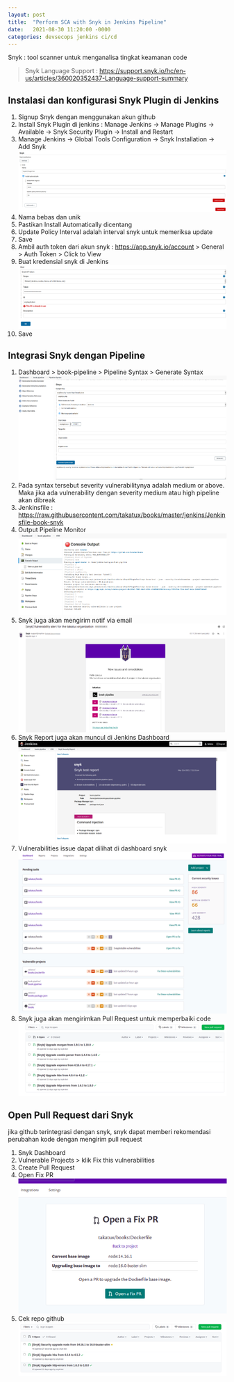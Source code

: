 ```yaml
---
layout: post
title:  "Perform SCA with Snyk in Jenkins Pipeline"
date:   2021-08-30 11:20:00 -0000
categories: devsecops jenkins ci/cd
---
```


Snyk : tool scanner untuk menganalisa tingkat keamanan code  
> Snyk Language Support : https://support.snyk.io/hc/en-us/articles/360020352437-Language-support-summary  

## Instalasi dan konfigurasi Snyk Plugin di Jenkins
1. Signup Snyk dengan menggunakan akun github
2. Install Snyk Plugin di jenkins : Manage Jenkins -> Manage Plugins -> Available -> Snyk Security Plugin -> Install and Restart
3. Manage Jenkins -> Global Tools Configuration -> Snyk Installation -> Add Snyk  
![image](/images/Snyk-1.png)
4. Nama bebas dan unik
5. Pastikan Install Automatically dicentang
6. Update Policy Interval adalah interval snyk untuk memeriksa update
7. Save
8. Ambil auth token dari akun snyk : https://app.snyk.io/account > General > Auth Token > Click to View
9. Buat kredensial snyk di Jenkins
![image](/images/Snyk-2.png)
10. Save 

## Integrasi Snyk dengan Pipeline
1. Dashboard > book-pipeline > Pipeline Syntax > Generate Syntax
![image](/images/Snyk-3.png)
2. Pada syntax tersebut severity vulnerabilitynya adalah medium or above. Maka jika ada vulnerability dengan severity medium atau high pipeline akan dibreak
3. Jenkinsfile : https://raw.githubusercontent.com/takatux/books/master/jenkins/Jenkinsfile-book-snyk
4. Output Pipeline Monitor
![image](/images/Snyk-4.png)
5. Snyk juga akan mengirim notif via email
![image](/images/Snyk-5.png)
6. Snyk Report juga akan muncul di Jenkins Dashboard  
![image](/images/Snyk-6.png)
7. Vulnerabilities issue dapat dilihat di dashboard snyk  
![image](/images/Snyk-7.png)
8. Snyk juga akan mengirimkan Pull Request untuk memperbaiki code
![image](/images/Snyk-8.png)

## Open Pull Request dari Snyk
jika github terintegrasi dengan snyk, snyk dapat memberi rekomendasi perubahan kode dengan mengirim pull request
1. Snyk Dashboard
2. Vulnerable Projects > klik Fix this vulnerabilities
3. Create Pull Request
4. Open Fix PR  
![image](/images/Snyk-9.png)
5. Cek repo github  
![image](/images/Snyk-10.png)

